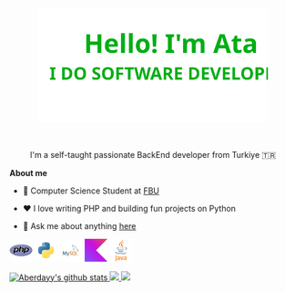 <p align="center"><a href="https://aberdayy.github.io"><img width="80%" alt="Hello, I'm Ata. I do softwere development!" src="header.svg" /></a></p>

<br />

<p align="center">I'm a self-taught passionate BackEnd developer from Turkiye 🇹🇷 </p>

**About me**

- 💼 Computer Science Student at [FBU](http://fbu.edu.tr/)

- ❤️ I love writing PHP and building fun projects on Python

- 💬 Ask me about anything [here](https://github.com/aberdayy/aberdayy/issues)

<code><img height="40" alt="php" src="https://raw.githubusercontent.com/github/explore/80688e429a7d4ef2fca1e82350fe8e3517d3494d/topics/php/php.png"></code>
<code><img  height="40" alt="python" src="https://raw.githubusercontent.com/github/explore/80688e429a7d4ef2fca1e82350fe8e3517d3494d/topics/python/python.png"></code>
<code><img  height="40" alt="mysql" src="https://raw.githubusercontent.com/github/explore/80688e429a7d4ef2fca1e82350fe8e3517d3494d/topics/mysql/mysql.png"></code>
<code><img  height="40" alt="kotlin" src="https://raw.githubusercontent.com/github/explore/5c058a388828bb5fde0bcafd4bc867b5bb3f26f3/topics/kotlin/kotlin.png"></code>
<code><img  height="40" alt="java" src="https://raw.githubusercontent.com/github/explore/80688e429a7d4ef2fca1e82350fe8e3517d3494d/topics/java/java.png"></code>    

<a href="https://github.com/aberdayy/github-readme-stats">
  <img src="https://github-readme-stats-two-delta-47.vercel.app/api?username=aberdayy&show_icons=true&include_all_commits=true&theme=dark&hide_border=true" alt="Aberdayy's github stats" />
</a>

<a href="https://github.com/aberdayy/github-readme-stats">
  <img src="https://github-readme-stats-two-delta-47.vercel.app/api/wakatime?username=aberdayy" />  
</a>
<a href="https://github.com/aberdayy/github-readme-stats">
  <img src="https://github-readme-stats-two-delta-47.vercel.app/api/top-langs/?username=aberdayy&hide=hack,html&theme=dark&hide_border=true" />
</a>
